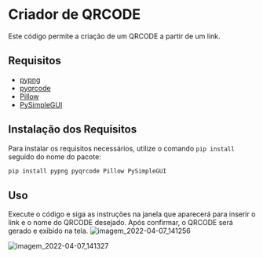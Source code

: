 # Criador de QRCODE
Este código permite a criação de um QRCODE a partir de um link. 

## Requisitos 
* [pypng](https://pypi.org/project/pypng/) 
* [pyqrcode](https://pypi.org/project/PyQRCode/) 
* [Pillow](https://pillow.readthedocs.io/en/stable/) 
* [PySimpleGUI](https://pysimplegui.readthedocs.io/) 

 ## Instalação dos Requisitos 
 Para instalar os requisitos necessários, utilize o comando `pip install` seguido do nome do pacote: 

 ```bash 
 pip install pypng pyqrcode Pillow PySimpleGUI  
 ```

 ## Uso 
 Execute o código e siga as instruções na janela que aparecerá para inserir o link e o nome do QRCODE desejado. Após confirmar, o QRCODE será gerado e exibido na tela.
 ![imagem_2022-04-07_141256](https://user-images.githubusercontent.com/88923146/162259538-819e2017-93cc-469a-8a2f-8da8f1746278.png)

 ![imagem_2022-04-07_141327](https://user-images.githubusercontent.com/88923146/162259628-579d124f-231b-44fc-bc2a-4bb5f9d0e81a.png)
